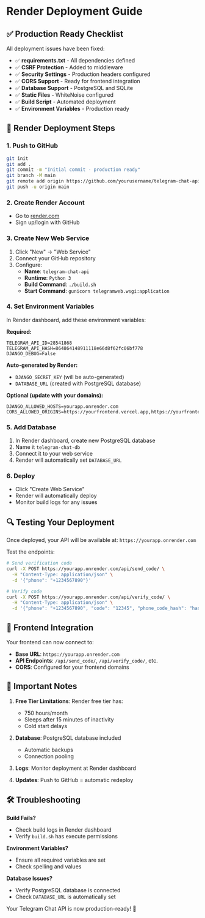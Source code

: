 # Render Deployment Guide

## ✅ Production Ready Checklist

All deployment issues have been fixed:

- ✅ **requirements.txt** - All dependencies defined
- ✅ **CSRF Protection** - Added to middleware
- ✅ **Security Settings** - Production headers configured
- ✅ **CORS Support** - Ready for frontend integration
- ✅ **Database Support** - PostgreSQL and SQLite
- ✅ **Static Files** - WhiteNoise configured
- ✅ **Build Script** - Automated deployment
- ✅ **Environment Variables** - Production ready

## 🚀 Render Deployment Steps

### 1. Push to GitHub
```bash
git init
git add .
git commit -m "Initial commit - production ready"
git branch -M main
git remote add origin https://github.com/yourusername/telegram-chat-api.git
git push -u origin main
```

### 2. Create Render Account
- Go to [render.com](https://render.com)
- Sign up/login with GitHub

### 3. Create New Web Service
1. Click "New" → "Web Service"
2. Connect your GitHub repository
3. Configure:
   - **Name**: `telegram-chat-api`
   - **Runtime**: `Python 3`
   - **Build Command**: `./build.sh`
   - **Start Command**: `gunicorn telegramweb.wsgi:application`

### 4. Set Environment Variables
In Render dashboard, add these environment variables:

**Required:**
```
TELEGRAM_API_ID=28541868
TELEGRAM_API_HASH=864864148911118e66d8f62fc06bf778
DJANGO_DEBUG=False
```

**Auto-generated by Render:**
- `DJANGO_SECRET_KEY` (will be auto-generated)
- `DATABASE_URL` (created with PostgreSQL database)

**Optional (update with your domains):**
```
DJANGO_ALLOWED_HOSTS=yourapp.onrender.com
CORS_ALLOWED_ORIGINS=https://yourfrontend.vercel.app,https://yourfrontend.netlify.app
```

### 5. Add Database
1. In Render dashboard, create new PostgreSQL database
2. Name it `telegram-chat-db` 
3. Connect it to your web service
4. Render will automatically set `DATABASE_URL`

### 6. Deploy
- Click "Create Web Service"
- Render will automatically deploy
- Monitor build logs for any issues

## 🔍 Testing Your Deployment

Once deployed, your API will be available at: `https://yourapp.onrender.com`

Test the endpoints:
```bash
# Send verification code
curl -X POST https://yourapp.onrender.com/api/send_code/ \
  -H "Content-Type: application/json" \
  -d '{"phone": "+1234567890"}'

# Verify code
curl -X POST https://yourapp.onrender.com/api/verify_code/ \
  -H "Content-Type: application/json" \
  -d '{"phone": "+1234567890", "code": "12345", "phone_code_hash": "hash"}'
```

## 🎯 Frontend Integration

Your frontend can now connect to:
- **Base URL**: `https://yourapp.onrender.com`
- **API Endpoints**: `/api/send_code/`, `/api/verify_code/`, etc.
- **CORS**: Configured for your frontend domains

## 📝 Important Notes

1. **Free Tier Limitations**: Render free tier has:
   - 750 hours/month
   - Sleeps after 15 minutes of inactivity
   - Cold start delays

2. **Database**: PostgreSQL database included
   - Automatic backups
   - Connection pooling

3. **Logs**: Monitor deployment at Render dashboard
4. **Updates**: Push to GitHub = automatic redeploy

## 🛠️ Troubleshooting

**Build Fails?**
- Check build logs in Render dashboard
- Verify `build.sh` has execute permissions

**Environment Variables?**
- Ensure all required variables are set
- Check spelling and values

**Database Issues?**
- Verify PostgreSQL database is connected
- Check `DATABASE_URL` is automatically set

Your Telegram Chat API is now production-ready! 🎉
